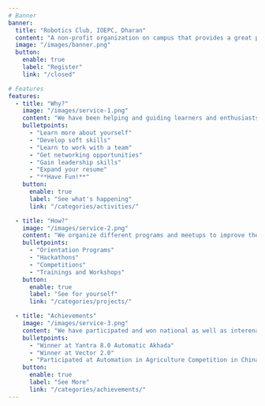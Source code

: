 ```yaml
---
# Banner
banner:
  title: "Robotics Club, IOEPC, Dharan"
  content: "A non-profit organization on campus that provides a great platform for students and enthusiasts created with the intention of encouraging, teaching, investigating, and competing in the field of robotics."
  image: "/images/banner.png"
  button:
    enable: true
    label: "Register"
    link: "/closed"

# Features
features:
  - title: "Why?"
    image: "/images/service-1.png"
    content: "We have been helping and guiding learners and enthusiasts since 2073. Here you will:"
    bulletpoints:
      - "Learn more about yourself"
      - "Develop soft skills"
      - "Learn to work with a team"
      - "Get networking opportunities"
      - "Gain leadership skills"
      - "Expand your resume"
      - "**Have Fun!**"
    button:
      enable: true
      label: "See what's happening"
      link: "/categories/activities/"

  - title: "How?"
    image: "/images/service-2.png"
    content: "We organize different programs and meetups to improve the learning experiance of the learners. Like:"
    bulletpoints:
      - "Orientation Programs"
      - "Hackathons"
      - "Competitions"
      - "Trainings and Workshops"
    button:
      enable: true
      label: "See for yourself"
      link: "/categories/projects/"

  - title: "Achievements"
    image: "/images/service-3.png"
    content: "We have participated and won national as well as interenational events."
    bulletpoints:
      - "Winner at Yantra 8.0 Automatic Akhada"
      - "Winner at Vector 2.0"
      - "Participated at Automation in Agriculture Competition in China 2018 and 2019"
    button:
      enable: true
      label: "See More"
      link: "/categories/achievements/"
---
```


